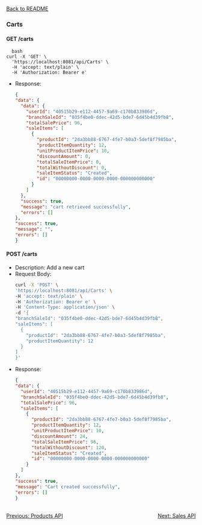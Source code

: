 [Back to README](../README.md)

### Carts

#### GET /carts
```
  bash
curl -X 'GET' \
  'https://localhost:8081/api/Carts' \
  -H 'accept: text/plain' \
  -H 'Authorization: Bearer e'
```
- Response: 
  ```json
  {
  "data": {
    "data": {
      "userId": "40515b29-e112-4457-9a69-c170b833986d",
      "branchSaleId": "035f4be0-ddec-42d5-bde7-6d45b4d39fb8",
      "totalSalePrice": 96,
      "saleItems": [
        {
          "productId": "2da3bb88-6767-4fe7-b0a3-5def8f7985ba",
          "productItemQuantity": 12,
          "unitProductItemPrice": 10,
          "discountAmount": 0,
          "totalSaleItemPrice": 0,
          "totalWithoutDiscount": 0,
          "saleItemStatus": "Created",
          "id": "00000000-0000-0000-0000-000000000000"
        }
      ]
    },
    "success": true,
    "message": "cart retrieved successfully",
    "errors": []
  },
  "success": true,
  "message": "",
  "errors": []
  }
  ```

#### POST /carts
- Description: Add a new cart
- Request Body:
  ```bash
  curl -X 'POST' \
  'https://localhost:8081/api/Carts' \
  -H 'accept: text/plain' \
  -H 'Authorization: Bearer e' \
  -H 'Content-Type: application/json' \
  -d '{
  "branchSaleId": "035f4be0-ddec-42d5-bde7-6d45b4d39fb8",
  "saleItems": [
    {
      "productId": "2da3bb88-6767-4fe7-b0a3-5def8f7985ba",
      "productItemQuantity": 12
    }
  ]
  }'
  ```
- Response: 
  ```json
  {
  "data": {
    "userId": "40515b29-e112-4457-9a69-c170b833986d",
    "branchSaleId": "035f4be0-ddec-42d5-bde7-6d45b4d39fb8",
    "totalSalePrice": 96,
    "saleItems": [
      {
        "productId": "2da3bb88-6767-4fe7-b0a3-5def8f7985ba",
        "productItemQuantity": 12,
        "unitProductItemPrice": 10,
        "discountAmount": 24,
        "totalSaleItemPrice": 96,
        "totalWithoutDiscount": 120,
        "saleItemStatus": "Created",
        "id": "00000000-0000-0000-0000-000000000000"
      }
    ]
  },
  "success": true,
  "message": "Cart created successfully",
  "errors": []
  }
  ```


<br>
<div style="display: flex; justify-content: space-between;">
  <a href="./products-api.md">Previous: Products API</a>
  <a href="./sale-api.md">Next: Sales API</a>
</div>